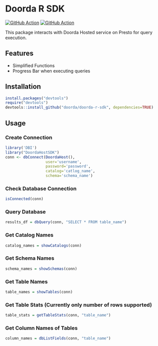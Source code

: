# Doorda R SDK
[![GitHub Action](https://github.com/doorda/doorda-r-sdk/workflows/Unit%20Tests/badge.svg)](https://github.com/Doorda/doorda-r-sdk/actions?query=workflow%3A%22Unit+Tests%22)
[![GitHub Action](https://github.com/doorda/doorda-r-sdk/workflows/Release%20R%20Package/badge.svg)](https://github.com/Doorda/doorda-r-sdk/actions?query=workflow%3A%22Release+R+Package%22)

This package interacts with Doorda Hosted service on Presto for query execution.

## Features
- Simplified Functions
- Progress Bar when executing queries

## Installation

```r
install.packages("devtools")
require("devtools")
devtools::install_github("doorda/doorda-r-sdk", dependencies=TRUE)
```

## Usage

### Create Connection

```r
library('DBI')
library("DoordaHostSDK")
conn <- dbConnect(DoordaHost(),
                  user='username',
                  password='password',
                  catalog='catlog_name',
                  schema='schema_name')
```

### Check Database Connection
```r
isConnected(conn)
```

### Query Database

```r
results_df = dbQuery(conn, "SELECT * FROM table_name")
```

### Get Catalog Names

```r
catalog_names = showCatalogs(conn)
```

### Get Schema Names

```r
schema_names = showSchemas(conn)
```

### Get Table Names

```r
table_names = showTables(conn)
```


### Get Table Stats (Currently only number of rows supported)

```r
table_stats = getTableStats(conn, "table_name")

```

### Get Column Names of Tables

```r
column_names = dbListFields(conn, "table_name")

```
